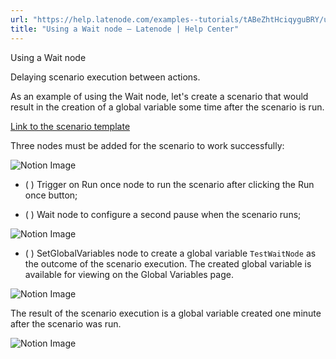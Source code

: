 ```yaml
---
url: "https://help.latenode.com/examples--tutorials/tABeZhtHciqyguBRY/using-a-wait-node/DTZDaghjiTZHjzYTqBc"
title: "Using a Wait node – Latenode | Help Center"
---
```


 Using a Wait node

Delaying scenario execution between actions.


As an example of using the Wait node, let's create a scenario that would result in the creation of a global variable some time after the scenario is run.



[Link to the scenario template](https://app.latenode.com/shared-scenarios/edafdebdf)

Three nodes must be added for the scenario to work successfully:

![Notion Image](https://www.notion.so/image/https%A%F%Fprod-files-secure.s.us-west-.amazonaws.com%Ffbefde--fff--dca%Fafaf-bc-dd-ba-cabbf%FUntitled.png?table=block&id=d-a-d-ec-cdebc&cache=v)

- (  ) Trigger on Run once node to run the scenario after clicking the Run once button;

- (  ) Wait node to configure a  second pause when the scenario runs;

![Notion Image](https://www.notion.so/image/https%A%F%Fprod-files-secure.s.us-west-.amazonaws.com%Ffbefde--fff--dca%F-d-c-f-ccdbe%FUntitled.png?table=block&id=d-a--bde-ccac&cache=v)

- (  ) SetGlobalVariables node to create a global variable `TestWaitNode` as the outcome of the scenario execution. The created global variable is available for viewing on the Global Variables page.

![Notion Image](https://www.notion.so/image/https%A%F%Fprod-files-secure.s.us-west-.amazonaws.com%Ffbefde--fff--dca%Fcdb--e-b-acadff%FUntitled.png?table=block&id=d-a-f-acb-eeeae&cache=v)

The result of the scenario execution is a global variable created one minute after the scenario was run.

![Notion Image](https://www.notion.so/image/https%A%F%Fprod-files-secure.s.us-west-.amazonaws.com%Ffbefde--fff--dca%Fcfcbdc-e-d-bfa-dacee%FUntitled.png?table=block&id=d-a-d-d-eeff&cache=v)